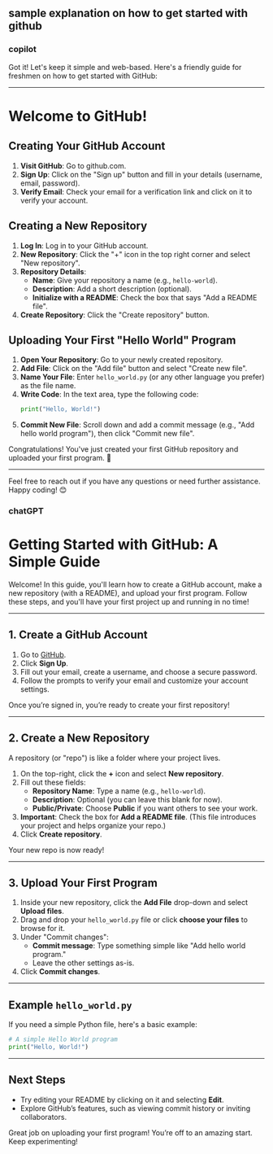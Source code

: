 ## sample explanation on how to get started with github
### copilot
Got it! Let's keep it simple and web-based. Here's a friendly guide for freshmen on how to get started with GitHub:

---

# Welcome to GitHub!

## Creating Your GitHub Account

1. **Visit GitHub**: Go to github.com.
2. **Sign Up**: Click on the "Sign up" button and fill in your details (username, email, password).
3. **Verify Email**: Check your email for a verification link and click on it to verify your account.

## Creating a New Repository

1. **Log In**: Log in to your GitHub account.
2. **New Repository**: Click the "+" icon in the top right corner and select "New repository".
3. **Repository Details**: 
   - **Name**: Give your repository a name (e.g., `hello-world`).
   - **Description**: Add a short description (optional).
   - **Initialize with a README**: Check the box that says "Add a README file".
4. **Create Repository**: Click the "Create repository" button.

## Uploading Your First "Hello World" Program

1. **Open Your Repository**: Go to your newly created repository.
2. **Add File**: Click on the "Add file" button and select "Create new file".
3. **Name Your File**: Enter `hello_world.py` (or any other language you prefer) as the file name.
4. **Write Code**: In the text area, type the following code:
   ```python
   print("Hello, World!")
   ```
5. **Commit New File**: Scroll down and add a commit message (e.g., "Add hello world program"), then click "Commit new file".

Congratulations! You've just created your first GitHub repository and uploaded your first program. 🎉

---

Feel free to reach out if you have any questions or need further assistance. Happy coding! 😊

### chatGPT
# Getting Started with GitHub: A Simple Guide

Welcome! In this guide, you'll learn how to create a GitHub account, make a new repository (with a README), and upload your first program. Follow these steps, and you'll have your first project up and running in no time!

---

## 1. Create a GitHub Account

1. Go to [GitHub](https://github.com).
2. Click **Sign Up**.
3. Fill out your email, create a username, and choose a secure password.
4. Follow the prompts to verify your email and customize your account settings.

Once you’re signed in, you’re ready to create your first repository!

---

## 2. Create a New Repository

A repository (or "repo") is like a folder where your project lives.

1. On the top-right, click the **+** icon and select **New repository**.
2. Fill out these fields:
   - **Repository Name**: Type a name (e.g., `hello-world`).
   - **Description**: Optional (you can leave this blank for now).
   - **Public/Private**: Choose **Public** if you want others to see your work.
3. **Important**: Check the box for **Add a README file**. (This file introduces your project and helps organize your repo.)
4. Click **Create repository**.

Your new repo is now ready!

---

## 3. Upload Your First Program

1. Inside your new repository, click the **Add File** drop-down and select **Upload files**.
2. Drag and drop your `hello_world.py` file or click **choose your files** to browse for it.
3. Under "Commit changes":
   - **Commit message**: Type something simple like "Add hello world program."
   - Leave the other settings as-is.
4. Click **Commit changes**.

---

## Example `hello_world.py`

If you need a simple Python file, here's a basic example:

```python
# A simple Hello World program
print("Hello, World!")
```

---

## Next Steps

- Try editing your README by clicking on it and selecting **Edit**.
- Explore GitHub’s features, such as viewing commit history or inviting collaborators.

Great job on uploading your first program! You’re off to an amazing start. Keep experimenting!

